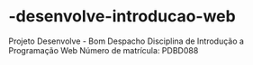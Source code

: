 # -desenvolve-introducao-web
Projeto Desenvolve - Bom Despacho
Disciplina de Introdução a Programação Web
Número de matrícula: PDBD088

